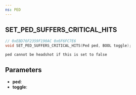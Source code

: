 ```yaml
---
ns: PED
---
```

## SET_PED_SUFFERS_CRITICAL_HITS

```c
// 0xEBD76F2359F190AC 0x6F6FC7E6
void SET_PED_SUFFERS_CRITICAL_HITS(Ped ped, BOOL toggle);
```

```
ped cannot be headshot if this is set to false  
```

## Parameters
* **ped**: 
* **toggle**: 


